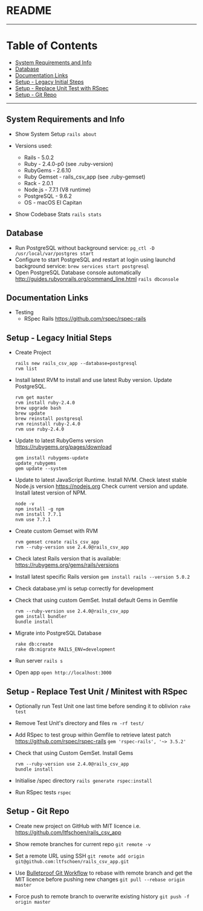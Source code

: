 # README

---

# Table of Contents
  * [System Requirements and Info](#part-1000)
  * [Database](#part-1100)
  * [Documentation Links](#part-1500)
  * [Setup - Legacy Initial Steps](#part-2000)
  * [Setup - Replace Unit Test with RSpec](#part-3000)
  * [Setup - Git Repo](#part-4000)

---

## System Requirements and Info<a id="part-1000"></a>
* Show System Setup
    `rails about`

* Versions used:
    * Rails - 5.0.2
    * Ruby - 2.4.0-p0 (see .ruby-version)
    * RubyGems - 2.6.10
    * Ruby Gemset - rails_csv_app (see .ruby-gemset)
    * Rack - 2.0.1
    * Node.js - 7.7.1 (V8 runtime)
    * PostgreSQL - 9.6.2
    * OS - macOS El Capitan

* Show Codebase Stats
    `rails stats`

## Database <a id="part-1100"></a>

* Run PostgreSQL without background service:
	`pg_ctl -D /usr/local/var/postgres start`
* Configure to start PostgreSQL and restart at login using launchd background service:
	`brew services start postgresql`
* Open PostgreSQL Database console automatically http://guides.rubyonrails.org/command_line.html
    `rails dbconsole`

## Documentation Links <a id="part-1500"></a>

* Testing
    * RSpec Rails https://github.com/rspec/rspec-rails

## Setup - Legacy Initial Steps <a id="part-2000"></a>

* Create Project
	```
	rails new rails_csv_app --database=postgresql
	rvm list
	```

* Install latest RVM to install and use latest Ruby version. Update PostgreSQL.
	```
	rvm get master
	rvm install ruby-2.4.0
	brew upgrade bash
	brew update
	brew reinstall postgresql
	rvm reinstall ruby-2.4.0
	rvm use ruby-2.4.0
	```

* Update to latest RubyGems version https://rubygems.org/pages/download
    ```
    gem install rubygems-update
    update_rubygems
    gem update --system
    ```

* Update to latest JavaScript Runtime. Install NVM.
  Check latest stable Node.js version https://nodejs.org
  Check current version and update.
  Install latest version of NPM.
    ```
    node -v
    npm install -g npm
    nvm install 7.7.1
    nvm use 7.7.1
    ```

* Create custom Gemset with RVM
	```
	rvm gemset create rails_csv_app
	rvm --ruby-version use 2.4.0@rails_csv_app
	```

* Check latest Rails version that is available: https://rubygems.org/gems/rails/versions
* Install latest specific Rails version
	`gem install rails --version 5.0.2`

* Check database.yml is setup correctly for development

* Check that using custom GemSet. Install default Gems in Gemfile
    ```
    rvm --ruby-version use 2.4.0@rails_csv_app
    gem install bundler
	bundle install
	```

* Migrate into PostgreSQL Database
	```
	rake db:create
	rake db:migrate RAILS_ENV=development
	```

* Run server
	`rails s`

* Open app
	`open http://localhost:3000`

## Setup - Replace Test Unit / Minitest with RSpec <a id="part-3000"></a>

* Optionally run Test Unit one last time before sending it to oblivion
    `rake test`

* Remove Test Unit's directory and files
    `rm -rf test/`

* Add RSpec to test group within Gemfile to retrieve latest patch https://github.com/rspec/rspec-rails
    `gem 'rspec-rails', '~> 3.5.2'`

* Check that using Custom GemSet. Install Gems
    ```
    rvm --ruby-version use 2.4.0@rails_csv_app
    bundle install
    ```

* Initialise /spec directory
    `rails generate rspec:install`

* Run RSpec tests
    `rspec`

## Setup - Git Repo <a id="part-4000"></a>

* Create new project on GitHub with MIT licence i.e. https://github.com/ltfschoen/rails_csv_app

* Show remote branches for current repo
    `git remote -v`

* Set a remote URL using SSH
    `git remote add origin git@github.com:ltfschoen/rails_csv_app.git`

* Use [Bulletproof Git Workflow](https://gist.github.com/ltfschoen/3c7a085f132baf4aff13c9d561b35d03) to rebase with remote branch and get the MIT licence before pushing new changes
    `git pull --rebase origin master`

* Force push to remote branch to overwrite existing history
    `git push -f origin master`